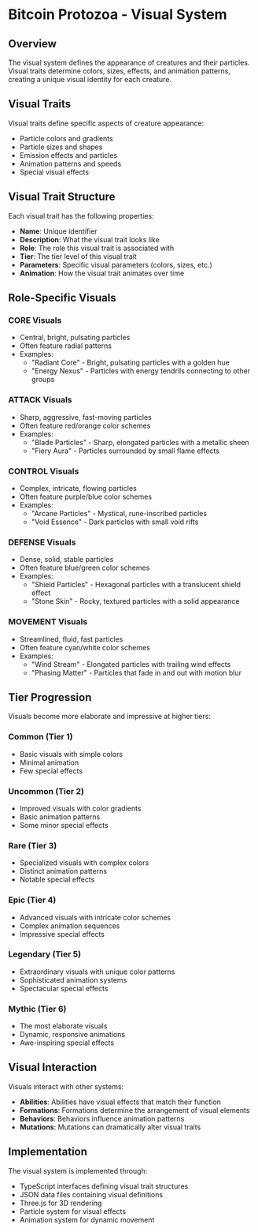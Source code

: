 # Bitcoin Protozoa - Visual System

## Overview
The visual system defines the appearance of creatures and their particles. Visual traits determine colors, sizes, effects, and animation patterns, creating a unique visual identity for each creature.

## Visual Traits
Visual traits define specific aspects of creature appearance:
- Particle colors and gradients
- Particle sizes and shapes
- Emission effects and particles
- Animation patterns and speeds
- Special visual effects

## Visual Trait Structure
Each visual trait has the following properties:
- **Name**: Unique identifier
- **Description**: What the visual trait looks like
- **Role**: The role this visual trait is associated with
- **Tier**: The tier level of this visual trait
- **Parameters**: Specific visual parameters (colors, sizes, etc.)
- **Animation**: How the visual trait animates over time

## Role-Specific Visuals

### CORE Visuals
- Central, bright, pulsating particles
- Often feature radial patterns
- Examples:
  - "Radiant Core" - Bright, pulsating particles with a golden hue
  - "Energy Nexus" - Particles with energy tendrils connecting to other groups

### ATTACK Visuals
- Sharp, aggressive, fast-moving particles
- Often feature red/orange color schemes
- Examples:
  - "Blade Particles" - Sharp, elongated particles with a metallic sheen
  - "Fiery Aura" - Particles surrounded by small flame effects

### CONTROL Visuals
- Complex, intricate, flowing particles
- Often feature purple/blue color schemes
- Examples:
  - "Arcane Particles" - Mystical, rune-inscribed particles
  - "Void Essence" - Dark particles with small void rifts

### DEFENSE Visuals
- Dense, solid, stable particles
- Often feature blue/green color schemes
- Examples:
  - "Shield Particles" - Hexagonal particles with a translucent shield effect
  - "Stone Skin" - Rocky, textured particles with a solid appearance

### MOVEMENT Visuals
- Streamlined, fluid, fast particles
- Often feature cyan/white color schemes
- Examples:
  - "Wind Stream" - Elongated particles with trailing wind effects
  - "Phasing Matter" - Particles that fade in and out with motion blur

## Tier Progression
Visuals become more elaborate and impressive at higher tiers:

### Common (Tier 1)
- Basic visuals with simple colors
- Minimal animation
- Few special effects

### Uncommon (Tier 2)
- Improved visuals with color gradients
- Basic animation patterns
- Some minor special effects

### Rare (Tier 3)
- Specialized visuals with complex colors
- Distinct animation patterns
- Notable special effects

### Epic (Tier 4)
- Advanced visuals with intricate color schemes
- Complex animation sequences
- Impressive special effects

### Legendary (Tier 5)
- Extraordinary visuals with unique color patterns
- Sophisticated animation systems
- Spectacular special effects

### Mythic (Tier 6)
- The most elaborate visuals
- Dynamic, responsive animations
- Awe-inspiring special effects

## Visual Interaction
Visuals interact with other systems:
- **Abilities**: Abilities have visual effects that match their function
- **Formations**: Formations determine the arrangement of visual elements
- **Behaviors**: Behaviors influence animation patterns
- **Mutations**: Mutations can dramatically alter visual traits

## Implementation
The visual system is implemented through:
- TypeScript interfaces defining visual trait structures
- JSON data files containing visual definitions
- Three.js for 3D rendering
- Particle system for visual effects
- Animation system for dynamic movement
